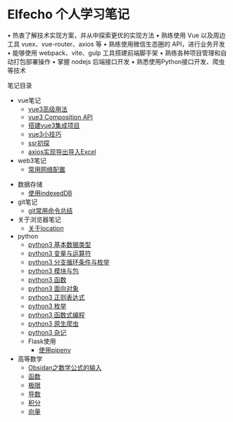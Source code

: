 # Elfecho 个人学习笔记

• 热衷了解技术实现方案，并从中探索更优的实现方法
• 熟练使用 Vue 以及周边工具 vuex、vue-router、axios 等
• 熟练使用微信生态圈的 API，进行业务开发
• 能够使用 webpack、vite、gulp 工具搭建前端脚手架
• 熟练各种项目管理和自动打包部署操作
• 掌握 nodejs 后端接口开发
• 熟悉使用Python接口开发、爬虫等技术



笔记目录

* vue笔记 <!-- 对应 articles/vue -->
	- [vue3高级用法](articles/vue/vue高级用法)
	- [vue3 Composition API](/articles/vue/vue3CompositionAPI)
	- [搭建vue3集成项目](/articles/vue/搭建vue3集成项目.md)
	- [vue3小技巧](/articles/vue/vue3小技巧)
	- [ssr初探](/articles/vue/ssr初探)
	- [axios实现导出导入Excel](/articles/vue/axios实现导出导入Excel)
* web3笔记 <!-- 对应 articles/web3 -->
	- [常用网络配置](articles/web3/常用网络配置)
- 数据存储
	- [使用indexedDB](articles/storage/使用indexedDB)
- git笔记 <!-- 对应 articles/git -->
	- [git常用命令总结](articles/git/git常用命令总结)
- 关于浏览器笔记<!-- 对应 articles/browser -->
	- [关于location](articles/browser/关于location)
- python<!-- 对应 articles/python -->
	- [python3 基本数据类型](python3%20基本数据类型.md)
	- [python3 变量与运算符](python3%20变量与运算符.md)
	- [python3 分支循环条件与枚举](python3%20分支循环条件与枚举.md)
	- [python3 模块与包](python3%20模块与包.md)
	- [python3 函数](python3%20函数.md)
	- [python3 面向对象](python3%20面向对象.md)
	- [python3 正则表达式](python3%20正则表达式.md)
	- [python3 枚举](python3%20枚举.md)
	- [python3 函数式编程](python3%20函数式编程.md)
	- [python3 原生爬虫](articles/python/python3入门/python3%20原生爬虫.md)
	- [python3 杂记](articles/python/python3入门/python3%20杂记.md)
	- Flask使用
		- [使用pipenv](articles/python/Flask/使用pipenv.md)
- 高等数学
	- [Obsidan之数学公式的输入](articles/mathematics/Obsidan之数学公式的输入.md)
	- [函数](articles/mathematics/函数.md)
	- [极限](articles/mathematics/极限.md)
	- [导数](articles/mathematics/导数.md)
	- [积分](articles/mathematics/积分.md)
	- [向量](articles/mathematics/向量.md)


